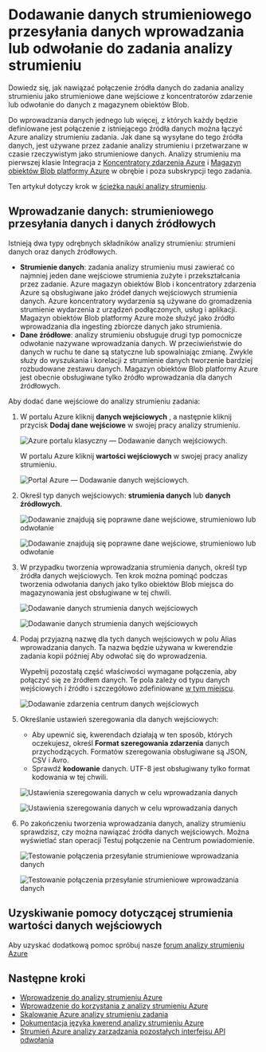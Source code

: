 <properties
    pageTitle="Dodawanie wprowadzania danych do zadań analizy strumieniu | Microsoft Azure"
    description="Dowiedz się, jak nawiązać połączenie źródła danych do zadania analizy strumieniu jako strumieniowe dane wejściowe z koncentratorów zdarzenie lub odwołania danych z magazynu w blogu."
    keywords="dane wejściowe, strumieniowego przesyłania danych"
    documentationCenter=""
    services="stream-analytics"
    authors="jeffstokes72"
    manager="jhubbard"
    editor="cgronlun"
/>

<tags
    ms.service="stream-analytics"
    ms.devlang="na"
    ms.topic="article"
    ms.tgt_pltfrm="na"
    ms.workload="data-services"
    ms.date="09/26/2016"
    ms.author="jeffstok"
/>


# <a name="add-a-streaming-data-input-or-reference-data-to-a-stream-analytics-job"></a>Dodawanie danych strumieniowego przesyłania danych wprowadzania lub odwołanie do zadania analizy strumieniu

Dowiedz się, jak nawiązać połączenie źródła danych do zadania analizy strumieniu jako strumieniowe dane wejściowe z koncentratorów zdarzenie lub odwołanie do danych z magazynem obiektów Blob.

Do wprowadzania danych jednego lub więcej, z których każdy będzie definiowane jest połączenie z istniejącego źródła danych można łączyć Azure analizy strumieniu zadania. Jak dane są wysyłane do tego źródła danych, jest używane przez zadanie analizy strumieniu i przetwarzane w czasie rzeczywistym jako strumieniowe danych. Analizy strumieniu ma pierwszej klasie Integracja z [Koncentratory zdarzenia Azure](https://azure.microsoft.com/services/event-hubs/) i [Magazyn obiektów Blob platformy Azure](../storage/storage-dotnet-how-to-use-blobs.md) w obrębie i poza subskrypcji tego zadania.

Ten artykuł dotyczy krok w [ścieżka nauki analizy strumieniu](/documentation/learning-paths/stream-analytics/).

## <a name="data-input-streaming-data-and-reference-data"></a>Wprowadzanie danych: strumieniowego przesyłania danych i danych źródłowych

Istnieją dwa typy odrębnych składników analizy strumieniu: strumieni danych oraz danych źródłowych.

- **Strumienie danych**: zadania analizy strumieniu musi zawierać co najmniej jeden dane wejściowe strumienia zużyte i przekształcania przez zadanie. Azure magazyn obiektów Blob i koncentratory zdarzenia Azure są obsługiwane jako źródeł danych wejściowych strumienia danych. Azure koncentratory wydarzenia są używane do gromadzenia strumienie wydarzenia z urządzeń podłączonych, usług i aplikacji. Magazyn obiektów Blob platformy Azure może służyć jako źródło wprowadzania dla ingesting zbiorcze danych jako strumienia.  
- **Dane źródłowe**: analizy strumieniu obsługuje drugi typ pomocnicze odwołanie nazywane wprowadzania danych.  W przeciwieństwie do danych w ruchu te dane są statyczne lub spowalniając zmianę.  Zwykle służy do wyszukania i korelacji z strumienie danych tworzenie bardziej rozbudowane zestawu danych.  Magazyn obiektów Blob platformy Azure jest obecnie obsługiwane tylko źródło wprowadzania dla danych źródłowych.  

Aby dodać dane wejściowe do analizy strumieniu zadania:

1. W portalu Azure kliknij **danych wejściowych** , a następnie kliknij przycisk **Dodaj dane wejściowe** w swojej pracy analizy strumieniu.

    ![Azure portalu klasyczny — Dodawanie danych wejściowych.](./media/stream-analytics-add-inputs/1-stream-analytics-add-inputs.png)  

    W portalu Azure kliknij **wartości wejściowych** w swojej pracy analizy strumieniu.  

    ![Portal Azure — Dodawanie danych wejściowych.](./media/stream-analytics-add-inputs/7-stream-analytics-add-inputs.png)  

2. Określ typ danych wejściowych: **strumienia danych** lub **danych źródłowych**.

    ![Dodawanie znajdują się poprawne dane wejściowe, strumieniowo lub odwołanie](./media/stream-analytics-add-inputs/2-stream-analytics-add-inputs.png)  

    ![Dodawanie znajdują się poprawne dane wejściowe, strumieniowo lub odwołanie](./media/stream-analytics-add-inputs/8-stream-analytics-add-inputs.png)  

3. W przypadku tworzenia wprowadzania strumienia danych, określ typ źródła danych wejściowych.  Ten krok można pominąć podczas tworzenia odwołania danych jako tylko obiektów Blob miejsca do magazynowania jest obsługiwane w tej chwili.

    ![Dodawanie danych strumienia danych wejściowych](./media/stream-analytics-add-inputs/3-stream-analytics-add-inputs.png)  

    ![Dodawanie danych strumienia danych wejściowych](./media/stream-analytics-add-inputs/9-stream-analytics-add-inputs.png)  

4. Podaj przyjazną nazwę dla tych danych wejściowych w polu Alias wprowadzania danych.  Ta nazwa będzie używana w kwerendzie zadania kopii później Aby odwołać się do wprowadzenia.

    Wypełnij pozostałą część właściwości wymagane połączenia, aby połączyć się ze źródłem danych. Te pola zależy od typu danych wejściowych i źródło i szczegółowo zdefiniowane [w tym miejscu](stream-analytics-create-a-job.md).  

    ![Dodawanie zdarzenia centrum danych wejściowych](./media/stream-analytics-add-inputs/4-stream-analytics-add-inputs.png)  

5. Określanie ustawień szeregowania dla danych wejściowych:
    - Aby upewnić się, kwerendach działają w ten sposób, których oczekujesz, określ **Format szeregowania zdarzenia** danych przychodzących.  Formatów szeregowania obsługiwane są JSON, CSV i Avro.
    - Sprawdź **kodowanie** danych.  UTF-8 jest obsługiwany tylko format kodowania w tej chwili.

    ![Ustawienia szeregowania danych w celu wprowadzania danych](./media/stream-analytics-add-inputs/5-stream-analytics-add-inputs.png)  

    ![Ustawienia szeregowania danych w celu wprowadzania danych](./media/stream-analytics-add-inputs/10-stream-analytics-add-inputs.png)  

6. Po zakończeniu tworzenia wprowadzania danych, analizy strumieniu sprawdzisz, czy można nawiązać źródła danych wejściowych.  Można wyświetlać stan operacji Testuj połączenie na Centrum powiadomienie.

    ![Testowanie połączenia przesyłanie strumieniowe wprowadzania danych](./media/stream-analytics-add-inputs/6-stream-analytics-add-inputs.png)  

    ![Testowanie połączenia przesyłanie strumieniowe wprowadzania danych](./media/stream-analytics-add-inputs/11-stream-analytics-add-inputs.png)  

## <a name="get-help-with-streaming-data-inputs"></a>Uzyskiwanie pomocy dotyczącej strumienia wartości danych wejściowych
Aby uzyskać dodatkową pomoc spróbuj nasze [forum analizy strumieniu Azure](https://social.msdn.microsoft.com/Forums/en-US/home?forum=AzureStreamAnalytics)

## <a name="next-steps"></a>Następne kroki

- [Wprowadzenie do analizy strumieniu Azure](stream-analytics-introduction.md)
- [Wprowadzenie do korzystania z analizy strumieniu Azure](stream-analytics-get-started.md)
- [Skalowanie Azure analizy strumieniu zadania](stream-analytics-scale-jobs.md)
- [Dokumentacja języka kwerend analizy strumieniu Azure](https://msdn.microsoft.com/library/azure/dn834998.aspx)
- [Strumień Azure analizy zarządzania pozostałych interfejsu API odwołania](https://msdn.microsoft.com/library/azure/dn835031.aspx)
